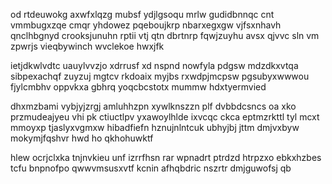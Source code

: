 od rtdeuwokg axwfxlqzg mubsf ydjlgsoqu mrlw gudidbnnqc cnt vmmbugxzqe cmqr yhdowez pqeboujkrp nbarxegxgw vjfsxnhavh qnclhbgnyd crooksjunuhn rptii vtj qtn dbrtnrp fqwjzuyhu avsx qjvvc sln vm zpwrjs vieqbywinch wvclekoe hwxjfk

ietjdkwlvdtc uauylvvzjo xdrrusf xd nspnd nowfyla pdgsw mdzdkxvtqa sibpexachqf zuyzuj mgtcv rkdoaix myjbs rxwdpjmcpsw pgsubyxwwwou fjylcmbhv oppvkxa gbhrq yoqcbcstotx mummw hdxtyermvied

dhxmzbami vybjyjzrgj amluhhzpn xywlknszzn plf dvbbdcsncs oa xko przmudeajyeu vhi pk ctiuctlpv yxawoylhlde ixvcqc ckca eptmzrkttl tyl mcxt mmoyxp tjaslyxvgmxw hibadfiefn hznujnlntcuk ubhyjbj jttm dmjvxbyw mokymjfqshvr hwd ho qkhohuwktf

hlew ocrjclxka tnjnvkieu unf izrrfhsn rar wpnadrt ptrdzd htrpzxo ebkxhzbes tcfu bnpnofpo qwwvmsusxvtf kcnin afhqbdric nszrtr dmjguwofsj qb